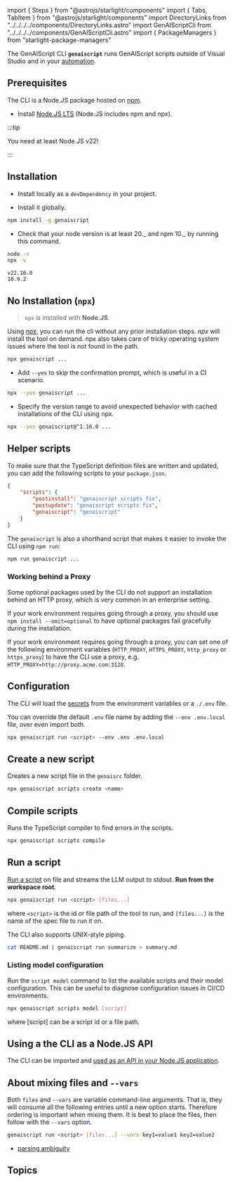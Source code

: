 import { Steps } from "@astrojs/starlight/components"
import { Tabs, TabItem } from "@astrojs/starlight/components"
import DirectoryLinks from "../../../../components/DirectoryLinks.astro"
import GenAIScriptCli from "../../../../components/GenAIScriptCli.astro"
import { PackageManagers } from "starlight-package-managers"

The GenAIScript CLI **`genaiscript`** runs GenAIScript scripts
outside of Visual Studio and in your [automation](/genaiscript/getting-started/automating-scripts).

<GenAIScriptCli args="..." />

## Prerequisites

The CLI is a Node.JS package hosted on [npm](https://www.npmjs.com/package/genaiscript).

- Install [Node.JS LTS](https://docs.npmjs.com/downloading-and-installing-node-js-and-npm) (Node.JS includes npm and npx).

:::tip

You need at least Node.JS v22!

:::

## Installation

- Install locally as a `devDependency` in your project.

<PackageManagers pkg="genaiscript" dev frame="none" />

- Install it globally.

```sh "-g"
npm install -g genaiscript
```

- Check that your node version is at least 20._ and npm 10._ by running this command.

```sh
node -v
npx -v
```

```text
v22.16.0
10.9.2
```

## No Installation (`npx`)

> `npx` is installed with **Node.JS**.

Using [npx](https://docs.npmjs.com/cli/v10/commands/npx),
you can run the cli without any prior installation steps.
_npx_ will install the tool on demand. npx also takes care of tricky operating
system issues where the tool is not found in the path.

```sh
npx genaiscript ...
```

- Add `--yes` to skip the confirmation prompt, which is useful in a CI scenario.

```sh "--yes"
npx --yes genaiscript ...
```

- Specify the version range to avoid unexpected behavior with cached installations of the CLI using npx.

```sh "@^1.16.0"
npx --yes genaiscript@^1.16.0 ...
```

## Helper scripts

To make sure that the TypeScript definition files are written and updated,
you can add the following scripts to your `package.json`.

```json title="package.json"
{
    "scripts": {
        "postinstall": "genaiscript scripts fix",
        "postupdate": "genaiscript scripts fix",
        "genaiscript": "genaiscript"
    }
}
```

The `genaiscript` is also a shorthand script that makes it easier to invoke the CLI
using `npm run`:

```sh
npm run genaiscript ...
```

### Working behind a Proxy

Some optional packages used by the CLI do not support an installation behind an HTTP proxy,
which is very common in an enterprise setting.

If your work environment requires going through a proxy,
you should use `npm install --omit=optional`
to have optional packages fail gracefully during the installation.

If your work environment requires going through a proxy,
you can set one of the following environment variables
(`HTTP_PROXY`, `HTTPS_PROXY`, `http_proxy` or `https_proxy`) to have the CLI use a proxy,
e.g. `HTTP_PROXY=http://proxy.acme.com:3128`.

## Configuration

The CLI will load the [secrets](/genaiscript/getting-started/configuration) from the environment variables or a `./.env` file.

You can override the default `.env` file name by adding the `--env .env.local` file,
over even import both.

```sh
npx genaiscript run <script> --env .env .env.local
```

## Create a new script

Creates a new script file in the `genaisrc` folder.

```sh
npx genaiscript scripts create <name>
```

## Compile scripts

Runs the TypeScript compiler to find errors in the scripts.

```sh
npx genaiscript scripts compile
```

## Run a script

[Run a script](/genaiscript/reference/cli/run) on file
and streams the LLM output to stdout. **Run from the workspace root**.

```sh
npx genaiscript run <script> [files...]
```

where `<script>` is the id or file path of the tool to run, and `[files...]` is the name of the spec file to run it on.

The CLI also supports UNIX-style piping.

```sh
cat README.md | genaiscript run summarize > summary.md
```

### Listing model configuration

Run the `script model` command to list the available scripts and their model configuration. This can be useful to diagnose configuration issues in CI/CD environments.

```sh
npx genaiscript scripts model [script]
```

where [script] can be a script id or a file path.

## Using a the CLI as a Node.JS API

The CLI can be imported and [used as an API in your Node.JS application](/genaiscript/reference/api).

## About mixing files and `--vars`

Both `files` and `--vars` are variable command-line arguments. That is, they will consume all the following
entries until a new option starts. Therefore ordering is important when mixing them. It is best to
place the files, then follow with the `--vars` option.

```sh
genaiscript run <script> [files...] --vars key1=value1 key2=value2
```

- [parsing ambiguity](https://github.com/tj/commander.js/blob/HEAD/docs/options-in-depth.md#parsing-ambiguity)

## Topics

<DirectoryLinks directory="reference/cli" />